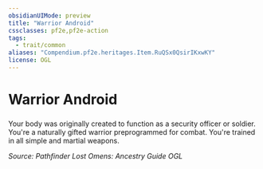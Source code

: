 ```yaml
---
obsidianUIMode: preview
title: "Warrior Android"
cssclasses: pf2e,pf2e-action
tags:
  - trait/common
aliases: "Compendium.pf2e.heritages.Item.RuQSx0QsirIKxwKY"
license: OGL
---
```

# Warrior Android

### 






Your body was originally created to function as a security officer or soldier. You're a naturally gifted warrior preprogrammed for combat. You're trained in all simple and martial weapons.

*Source: Pathfinder Lost Omens: Ancestry Guide*
*OGL*